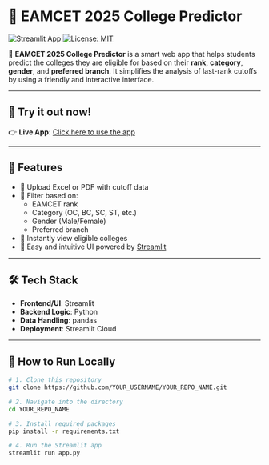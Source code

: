 # 🎯 EAMCET 2025 College Predictor  
[![Streamlit App](https://img.shields.io/badge/Visit%20App-Streamlit-blue?logo=streamlit)](https://eamcet-2025-college-predictor.streamlit.app/) 
[![License: MIT](https://img.shields.io/badge/License-MIT-green.svg)](LICENSE)

🚀 **EAMCET 2025 College Predictor** is a smart web app that helps students predict the colleges they are eligible for based on their **rank**, **category**, **gender**, and **preferred branch**. It simplifies the analysis of last-rank cutoffs by using a friendly and interactive interface.

---

## 📌 Try it out now!

👉 **Live App**: [Click here to use the app](https://eamcet-2025-college-predictor.streamlit.app/)

---

## 📂 Features

- 📁 Upload Excel or PDF with cutoff data  
- 🎯 Filter based on:  
  - EAMCET rank  
  - Category (OC, BC, SC, ST, etc.)  
  - Gender (Male/Female)  
  - Preferred branch  
- 🏫 Instantly view eligible colleges  
- 🧠 Easy and intuitive UI powered by [Streamlit](https://streamlit.io/)

---

## 🛠️ Tech Stack

- **Frontend/UI**: Streamlit  
- **Backend Logic**: Python  
- **Data Handling**: pandas  
- **Deployment**: Streamlit Cloud  

---

## 🧪 How to Run Locally

```bash
# 1. Clone this repository
git clone https://github.com/YOUR_USERNAME/YOUR_REPO_NAME.git

# 2. Navigate into the directory
cd YOUR_REPO_NAME

# 3. Install required packages
pip install -r requirements.txt

# 4. Run the Streamlit app
streamlit run app.py
